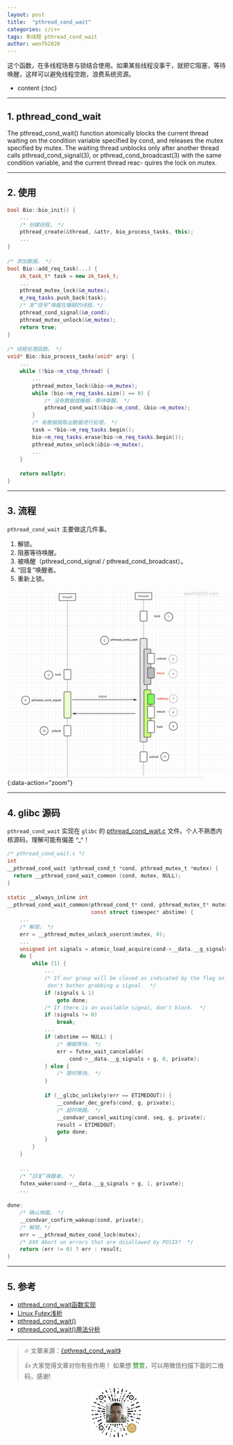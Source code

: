 ```yaml
---
layout: post
title:  "pthread_cond_wait"
categories: c/c++
tags: 多线程 pthread_cond_wait
author: wenfh2020
---
```


这个函数，在多线程场景与锁结合使用。如果某些线程没事干，就把它阻塞，等待唤醒，这样可以避免线程空跑，浪费系统资源。




* content
{:toc}

---

## 1. pthread_cond_wait

The pthread_cond_wait() function atomically blocks the current thread waiting on the condition variable specified by cond, and releases the mutex specified by mutex. The waiting thread unblocks only after another thread calls pthread_cond_signal(3), or pthread_cond_broadcast(3) with the same condition variable, and the current thread reac-
quires the lock on mutex.

---

## 2. 使用

```c++
bool Bio::bio_init() {
    ...
    /* 创建线程。 */
    pthread_create(&thread, &attr, bio_process_tasks, this);
    ...
}

/* 添加数据。 */
bool Bio::add_req_task(...) {
    zk_task_t* task = new zk_task_t;
    ...
    pthread_mutex_lock(&m_mutex);
    m_req_tasks.push_back(task);
    /* 发“信号”唤醒在睡眠的线程。*/
    pthread_cond_signal(&m_cond);
    pthread_mutex_unlock(&m_mutex);
    return true;
}

/* 线程处理函数。 */
void* Bio::bio_process_tasks(void* arg) {
    ...
    while (!bio->m_stop_thread) {
        ...
        pthread_mutex_lock(&bio->m_mutex);
        while (bio->m_req_tasks.size() == 0) {
            /* 没有数据就睡眠，等待唤醒。 */
            pthread_cond_wait(&bio->m_cond, &bio->m_mutex);
        }
        /* 有数据就取出数据进行处理。 */
        task = *bio->m_req_tasks.begin();
        bio->m_req_tasks.erase(bio->m_req_tasks.begin());
        pthread_mutex_unlock(&bio->m_mutex);
        ...
    }

    return nullptr;
}
```

---

## 3. 流程

`pthread_cond_wait` 主要做这几件事。

1. 解锁。
2. 阻塞等待唤醒。
3. 被唤醒（pthread_cond_signal / pthread_cond_broadcast）。
4. “回复”唤醒者。
5. 重新上锁。

![pthread_cond_wait 工作流程](/images/2020-10-20-17-33-25.png){:data-action="zoom"}

---

## 4. glibc 源码

`pthread_cond_wait` 实现在 `glibc` 的 [pthread_cond_wait.c](https://code.woboq.org/userspace/glibc/nptl/pthread_cond_wait.c.html) 文件。个人不熟悉内核源码，理解可能有偏差 ^_^！

```c
/* pthread_cond_wait.c */
int
__pthread_cond_wait (pthread_cond_t *cond, pthread_mutex_t *mutex) {
  return __pthread_cond_wait_common (cond, mutex, NULL);
}

static __always_inline int
__pthread_cond_wait_common(pthread_cond_t* cond, pthread_mutex_t* mutex,
                           const struct timespec* abstime) {
    ...
    /* 解锁。 */
    err = __pthread_mutex_unlock_usercnt(mutex, 0);
    ...
    unsigned int signals = atomic_load_acquire(cond->__data.__g_signals + g);
    do {
        while (1) {
            ...
            /* If our group will be closed as indicated by the flag on signals,
             don't bother grabbing a signal.  */
            if (signals & 1)
                goto done;
            /* If there is an available signal, don't block.  */
            if (signals != 0)
                break;
            ...
            if (abstime == NULL) {
                /* 睡眠等待。 */
                err = futex_wait_cancelable(
                    cond->__data.__g_signals + g, 0, private);
            } else {
                /* 限时等待。 */
            }

            if (__glibc_unlikely(err == ETIMEDOUT)) {
                __condvar_dec_grefs(cond, g, private);
                /* 超时唤醒。 */
                __condvar_cancel_waiting(cond, seq, g, private);
                result = ETIMEDOUT;
                goto done;
            }
        }
    }

    ...
    /* “回复”唤醒者。 */
    futex_wake(cond->__data.__g_signals + g, 1, private);
    ...

done:
    /* 确认唤醒。 */
    __condvar_confirm_wakeup(cond, private);
    /* 解锁。*/
    err = __pthread_mutex_cond_lock(mutex);
    /* XXX Abort on errors that are disallowed by POSIX?  */
    return (err != 0) ? err : result;
}
```

---

## 5. 参考

* [pthread_cond_wait函数实现](https://www.cnblogs.com/kuikuitage/p/12907904.html)
* [Linux Futex浅析](http://blog.sina.com.cn/s/blog_e59371cc0102v29b.html)
* [pthread_cond_wait()](https://www.cnblogs.com/diyingyun/archive/2011/11/25/2263164.html)
* [pthread_cond_wait()用法分析](https://blog.csdn.net/hairetz/article/details/4535920)

---

> 🔥 文章来源：[《pthread_cond_wait》](https://wenfh2020.com/2020/10/20/pthread_cond_wait/)
>
> 👍 大家觉得文章对你有些作用！ 如果想 <font color=green>赞赏</font>，可以用微信扫描下面的二维码，感谢!
<div align=center><img src="/images/2020-08-06-15-49-47.png" width="120"/></div>
